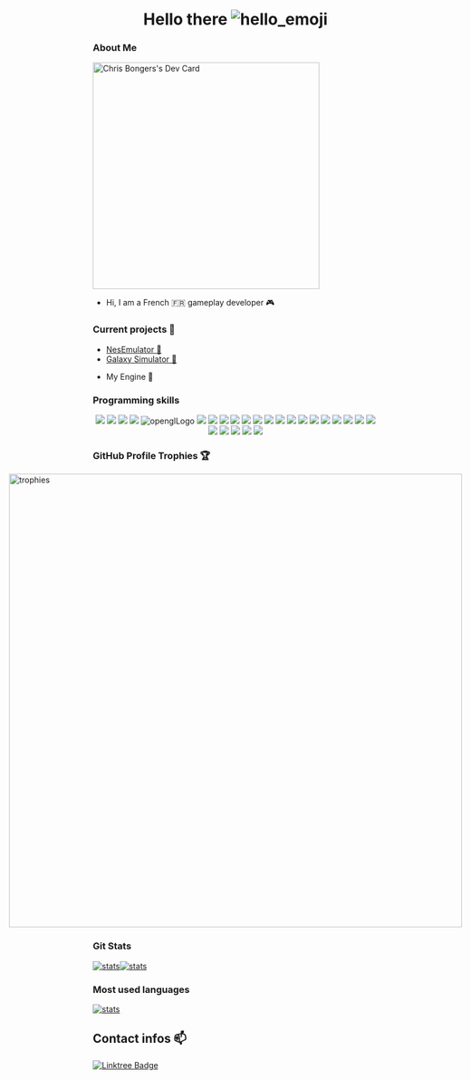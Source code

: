 <h1 align="center">Hello there <img src="https://user-images.githubusercontent.com/18350557/176309783-0785949b-9127-417c-8b55-ab5a4333674e.gif"  alt="hello_emoji"/></h1>

### About Me

<a href="https://app.daily.dev/DailyDevTips"><img src="https://github.com/Im-Rises/rebelchris/blob/master/devcard.svg" width="400" alt="Chris Bongers's Dev Card"/></a>

[//]: # (<a href="https://app.daily.dev/quentinmorel"><img src="https://api.daily.dev/devcards/1577dd65f69f429d82f220df988c1528.png?r=b9v" width="400" alt="Quentin Morel's Dev Card"/></a>)

- Hi, I am a French 🇫🇷 gameplay developer 🎮

[//]: # (<p> <img src="https://komarev.com/ghpvc/?username=im-rises&label=Profile%20views&color=0e75b6&style=flat" alt="profileview" /> </p>)

### Current projects 🔭

- <a href="https://github.com/Im-Rises/NesEmulator">NesEmulator 👾</a>
- <a href="https://github.com/Im-Rises/GalaxySimulator">Galaxy Simulator 🌠</a>
- <p>My Engine 🚀</p>

<!--
### Operating systems

<p align='center'>
    <img src="https://img.shields.io/badge/Windows-0078D6?style=for-the-badge&logo=windows&logoColor=white">
    <img src="https://img.shields.io/badge/Ubuntu-E95420?style=for-the-badge&logo=ubuntu&logoColor=white">
    <img src="https://img.shields.io/badge/Android-3DDC84?style=for-the-badge&logo=android&logoColor=white">
</p>
-->

### Programming skills

<p align="center">
    <img src="https://img.shields.io/badge/GIT-E44C30?style=for-the-badge&logo=git&logoColor=white">
    <img src="https://img.shields.io/badge/C-00599C?style=for-the-badge&logo=c&logoColor=white">
    <img src="https://img.shields.io/badge/C%2B%2B-00599C?style=for-the-badge&logo=c%2B%2B&logoColor=white">
    <img src="https://img.shields.io/badge/C%23-239120?style=for-the-badge&logo=c-sharp&logoColor=white">
    <img src="https://img.shields.io/badge/OpenGL-FFFFFF?style=for-the-badge&logo=opengl" alt="openglLogo"/>
    <img src="https://img.shields.io/badge/Rust-000000?style=for-the-badge&logo=rust&logoColor=white">
    <img src="https://img.shields.io/badge/Python-3776AB?style=for-the-badge&logo=python&logoColor=white">
    <img src="https://img.shields.io/badge/Java-ED8B00?style=for-the-badge&logo=java&logoColor=white">
    <img src="https://img.shields.io/badge/HTML5-E34F26?style=for-the-badge&logo=html5&logoColor=white">
    <img src="https://img.shields.io/badge/Sass-CC6699?style=for-the-badge&logo=sass&logoColor=white">    
    <img src="https://img.shields.io/badge/CSS3-1572B6?style=for-the-badge&logo=css3&logoColor=white">
    <img src="https://img.shields.io/badge/PHP-777BB4?style=for-the-badge&logo=php&logoColor=white">
    <img src="https://img.shields.io/badge/React-20232A?style=for-the-badge&logo=react&logoColor=61DAFB">
    <img src="https://img.shields.io/badge/TypeScript-007ACC?style=for-the-badge&logo=typescript&logoColor=white">
    <img src="https://img.shields.io/badge/JavaScript-323330?style=for-the-badge&logo=javascript&logoColor=F7DF1E">
    <img src="https://camo.githubusercontent.com/6a8b20fc1ddb794223a4367e9335b7b61e493bb0a5f12ee034aa2b73644a12db/68747470733a2f2f696d672e736869656c64732e696f2f62616467652f626c617a6f722d2532333531324244342e7376673f267374796c653d666f722d7468652d6261646765266c6f676f3d626c617a6f72266c6f676f436f6c6f723d7768697465">
    <img src="https://img.shields.io/badge/Node.js-43853D?style=for-the-badge&logo=node.js&logoColor=white">
    <img src="https://img.shields.io/badge/SQLite-07405E?style=for-the-badge&logo=sqlite&logoColor=white">
    <img src="https://img.shields.io/badge/Shell_Script-121011?style=for-the-badge&logo=gnu-bash&logoColor=white">
    <img src="https://img.shields.io/badge/Unity-100000?style=for-the-badge&logo=unity&logoColor=white">
    <img src="https://img.shields.io/badge/-Unreal%20Engine-313131?style=for-the-badge&logo=unreal-engine&logoColor=white">
    <img src="https://img.shields.io/badge/Dart-0175C2?style=for-the-badge&logo=dart&logoColor=white">
    <img src="https://img.shields.io/badge/Flutter-02569B?style=for-the-badge&logo=flutter&logoColor=white">
    <img src="https://img.shields.io/badge/Markdown-000000?style=for-the-badge&logo=markdown&logoColor=white">
    <img src="https://img.shields.io/badge/Overleaf-47A141?style=for-the-badge&logo=Overleaf&logoColor=white">
    <img src="https://camo.githubusercontent.com/87f8b4bfb89380f96a10d753be68a6d8d214160f908af4487557b20083ffc601/68747470733a2f2f696d672e736869656c64732e696f2f62616467652f4c615465582d3437413134313f7374796c653d666f722d7468652d6261646765266c6f676f3d4c61546558266c6f676f436f6c6f723d7768697465">
</p>

<!--
<p align="left">
    <a href="https://docs.microsoft.com/en-us/cpp/?view=msvc-170" target="_blank" rel="noreferrer"><img src="https://raw.githubusercontent.com/danielcranney/readme-generator/main/public/icons/skills/c-colored.svg" width="36" height="36" alt="C" /></a>
    <a href="https://docs.microsoft.com/en-us/cpp/?view=msvc-170" target="_blank" rel="noreferrer"><img src="https://raw.githubusercontent.com/danielcranney/readme-generator/main/public/icons/skills/cplusplus-colored.svg" width="36" height="36" alt="C++" /></a>
    <a href="https://docs.microsoft.com/en-us/dotnet/csharp/" target="_blank" rel="noreferrer"><img src="https://raw.githubusercontent.com/danielcranney/readme-generator/main/public/icons/skills/csharp-colored.svg" width="36" height="36" alt="C#" /></a>
    <a href="https://dart.dev/" target="_blank" rel="noreferrer"><img src="https://raw.githubusercontent.com/danielcranney/readme-generator/main/public/icons/skills/dart-colored.svg" width="36" height="36" alt="Dart" /></a>
    <a href="https://git-scm.com/" target="_blank" rel="noreferrer"><img src="https://raw.githubusercontent.com/danielcranney/readme-generator/main/public/icons/skills/git-colored.svg" width="36" height="36" alt="Git" /></a>
    <a href="https://www.oracle.com/java/" target="_blank" rel="noreferrer"><img src="https://raw.githubusercontent.com/danielcranney/readme-generator/main/public/icons/skills/java-colored.svg" width="36" height="36" alt="Java" /></a>
    <a href="https://developer.mozilla.org/en-US/docs/Web/JavaScript" target="_blank" rel="noreferrer"><img src="https://raw.githubusercontent.com/danielcranney/readme-generator/main/public/icons/skills/javascript-colored.svg" width="36" height="36" alt="JavaScript" /></a>
    <a href="https://www.php.net/" target="_blank" rel="noreferrer"><img src="https://raw.githubusercontent.com/danielcranney/readme-generator/main/public/icons/skills/php-colored.svg" width="36" height="36" alt="PHP" /></a>
    <a href="https://www.python.org/" target="_blank" rel="noreferrer"><img src="https://raw.githubusercontent.com/danielcranney/readme-generator/main/public/icons/skills/python-colored.svg" width="36" height="36" alt="Python" /></a>
    <a href="https://www.rust-lang.org/" target="_blank" rel="noreferrer"><img src="https://raw.githubusercontent.com/danielcranney/readme-generator/main/public/icons/skills/rust-colored.svg" width="36" height="36" alt="Rust" /></a>
    <a href="https://www.typescriptlang.org/" target="_blank" rel="noreferrer"><img src="https://raw.githubusercontent.com/danielcranney/readme-generator/main/public/icons/skills/typescript-colored.svg" width="36" height="36" alt="TypeScript" /></a>
    <a href="https://developer.mozilla.org/en-US/docs/Glossary/HTML5" target="_blank" rel="noreferrer"><img src="https://raw.githubusercontent.com/danielcranney/readme-generator/main/public/icons/skills/html5-colored.svg" width="36" height="36" alt="HTML5" /></a>
    <a href="https://reactjs.org/" target="_blank" rel="noreferrer"><img src="https://raw.githubusercontent.com/danielcranney/readme-generator/main/public/icons/skills/react-colored.svg" width="36" height="36" alt="React" /></a>
    <a href="https://www.w3.org/TR/CSS/#css" target="_blank" rel="noreferrer"><img src="https://raw.githubusercontent.com/danielcranney/readme-generator/main/public/icons/skills/css3-colored.svg" width="36" height="36" alt="CSS3" /></a>
    <a href="https://sass-lang.com/" target="_blank" rel="noreferrer"><img src="https://raw.githubusercontent.com/danielcranney/readme-generator/main/public/icons/skills/sass-colored.svg" width="36" height="36" alt="Sass" /></a>
    <a href="https://vitejs.dev/" target="_blank" rel="noreferrer"><img src="https://raw.githubusercontent.com/danielcranney/readme-generator/main/public/icons/skills/vite-colored.svg" width="36" height="36" alt="Vite" /></a>
    <a href="https://nodejs.org/en/" target="_blank" rel="noreferrer"><img src="https://raw.githubusercontent.com/danielcranney/readme-generator/main/public/icons/skills/nodejs-colored.svg" width="36" height="36" alt="NodeJS" /></a>
    <a href="https://www.mysql.com/" target="_blank" rel="noreferrer"><img src="https://raw.githubusercontent.com/danielcranney/readme-generator/main/public/icons/skills/mysql-colored.svg" width="36" height="36" alt="MySQL" /></a>
    <a href="https://flask.palletsprojects.com/en/2.0.x/" target="_blank" rel="noreferrer"><img src="https://raw.githubusercontent.com/danielcranney/readme-generator/main/public/icons/skills/flask-colored.svg" width="36" height="36" alt="Flask" /></a>
    <a href="https://dotnet.microsoft.com/en-us/" target="_blank" rel="noreferrer"><img src="https://raw.githubusercontent.com/danielcranney/readme-generator/main/public/icons/skills/dot-net-colored.svg" width="36" height="36" alt=".NET" /></a>
    <a href="https://store.arduino.cc/?gclid=Cj0KCQjw2eilBhCCARIsAG0Pf8uueBifykWcsSS4LPESeGQfxGVKJYnzV7bz471XfknQJy_1VINVWM8aAkLtEALw_wcB" target="_blank" rel="noreferrer"><img src="https://raw.githubusercontent.com/danielcranney/readme-generator/main/public/icons/skills/arduino-colored.svg" width="36" height="36" alt="Arduino" /></a>
    <a href="https://www.docker.com/" target="_blank" rel="noreferrer"><img src="https://raw.githubusercontent.com/danielcranney/readme-generator/main/public/icons/skills/docker-colored.svg" width="36" height="36" alt="Docker" /></a>
    <a href="https://www.linux.org" target="_blank" rel="noreferrer"><img src="https://raw.githubusercontent.com/danielcranney/readme-generator/main/public/icons/skills/linux-colored.svg" width="36" height="36" alt="Linux" /></a>
    <a href="https://www.tensorflow.org/" target="_blank" rel="noreferrer"><img src="https://raw.githubusercontent.com/danielcranney/readme-generator/main/public/icons/skills/tensorflow-colored.svg" width="36" height="36" alt="TensorFlow" /></a>
</p>
-->

### GitHub Profile Trophies 🏆

<div style="display: flex; align-items: center; justify-content: center">
    <a href="https://github.com/Im-Rises?tab=repositories">
      <img width=800 src="https://github-profile-trophy.vercel.app/?username=Im-Rises&column=10&theme=gruvbox&no-frame=true&rank=SECRET&rank=SSS&rank=SS&rank=S&rank=AAA&rank=AA&rank=A" alt="trophies">
    </a>
</div>

### Git Stats

<div style="display: flex;">
    <a href="https://github.com/Im-Rises?tab=repositories">
        <img src="https://github-readme-streak-stats.herokuapp.com?user=Im-Rises&theme=tokyonight&hide_border=true"  alt="stats">
    </a>
    <a href="https://github.com/Im-Rises?tab=repositories">
        <img src="https://github-readme-stats.vercel.app/api?username=Im-Rises&show_icons=true&count_private=true&hide_border=true&theme=tokyonight"  alt="stats">
    </a>
</div>

### Most used languages

[//]: # (<div style="display: flex; align-items: center; justify-content: center">)
<div style="">
    <a href="https://github.com/Im-Rises?tab=repositories">
        <img src="https://github-readme-stats.vercel.app/api/top-langs/?username=Im-Rises&langs_count=10&hide=Objective-C,html,css,assembly,php,glsl,dart,scss,java,jupyter%20notebook&layout=compact&hide_border=true&theme=tokyonight"  alt="stats">
    </a>
</div>

## Contact infos 📫

[//]: # (<a href="mailto:quentin-morel88@hotmail.com"><img src="https://img.shields.io/badge/Microsoft_Outlook-0078D4?style=for-the-badge&logo=microsoft-outlook&logoColor=white" alt="quentin.morel@esme.fr"></a>  )
[//]: # (<a href="https://www.linkedin.com/in/quentin-morel-630b4215a/"><img src="https://img.shields.io/badge/LinkedIn-0077B5?style=for-the-badge&logo=linkedin&logoColor=white" alt="LinkedIn Badge"></a>  )
<a href="https://linktr.ee/QuentinMorel"><img src="https://img.shields.io/badge/Linktree-39E09B?style=for-the-badge&logo=linktree&logoColor=white" alt="Linktree Badge"></a>  

<!--
## My games

- Lord of the platformers Game [itch.io](https://im-rises.itch.io/platformer-king) 👾
- Pac-Man Game [itch.io](https://im-rises.github.io/PacManUnity/) 👾
- Last Exodus Game [itch.io](https://fromiel.itch.io/le-dernier-exode) 👾
- DrumVR [itch.io](https://im-rises.github.io/DrumVR/)
- Scraft Game [itch.io](https://pordrack.itch.io/scraft) 👾
- Fortress Siege [itch.io](https://alshkor.itch.io/fortress-siege) 👾

## My applications

- [Game of Life](https://im-rises.github.io/GameOfLife)

## My emulators

- [GameBoyEmulator](https://im-rises.github.io/GameBoyEmulator)
- [Space Invaders Arcade Emulator](https://im-rises.github.io/space-invaders-arcade-emulator-tauri)
- [Nes Emulator](https://im-rises.github.io/NesEmulator) WIP

## My websites 💬

- [My Portfolio](https://im-rises.github.io) 📫
- [Online Emotion Recognition AI](https://im-rises.github.io/emotion-recognition-website) 😄
- [Zalgo Text Generator](https://im-rises.github.io/zalgo-generator/) 💬
- [Image Ascii Convertissor](https://im-rises.github.io/image-ascii-art-website/)
- [Video Ascii Player](https://im-rises.github.io/video-stream-ascii-player/) 🤔
- [Video Ascii Webcam](https://im-rises.github.io/video-stream-ascii-webcam/) 🤔
- [Cube ASCII React](https://im-rises.github.io/cube-ascii-react-website/)
- [Particle Simulator React p5js](https://im-rises.github.io/particle-simulator-react-p5-website) 🌟
- [Particle System Webgl](https://im-rises.github.io/particle-system-webgl)
- [Physical Engine Webgl](https://im-rises.github.io/physical-engine-webgl)
- [Particle Simulator WebGL](https://im-rises.github.io/particle-simulator-webgl) 🌟
- [Space Invaders Arcade Emulator Website](https://im-rises.github.io/space-invaders-arcade-emulator-website) 👾
- [Pokédex React](https://im-rises.github.io/pokedex-react)

## My packages

- [particle-simulator-react-p5](https://www.npmjs.com/package/particle-simulator-react-p5)
- [video-stream-ascii](https://www.npmjs.com/package/video-stream-ascii)
- [image-ascii-art](https://www.npmjs.com/package/image-ascii-art)
- [nbody-simulator-react-p5](https://www.npmjs.com/package/nbody-simulator-react-p5)
- [nbody-simulator-barnes-hut-react-p5](https://www.npmjs.com/package/nbody-simulator-barnes-hut-react-p5)
- [cube-ascii-react](https://www.npmjs.com/package/cube-ascii-react)
- [zalgo-generator](https://www.npmjs.com/package/zalgo-generator)
- [space-invaders-arcade-emulator](https://www.npmjs.com/package/space-invaders-arcade-emulator)

## How to reach me 📫

![](https://komarev.com/ghpvc/?username=Im-Rises)

## Currently learning 🌱

- Game Development

  <a href="https://im-rises.itch.io"><img src="https://img.shields.io/badge/Itch.io-FA5C5C?style=for-the-badge&logo=itchdotio&logoColor=white" alt="itchio"></a>

-->

<!--

https://github.com/anuraghazra/github-readme-stats
https://dev.to/envoy_/150-badges-for-github-pnk
https://github.com/ryo-ma/github-profile-trophy
https://github-readme-streak-stats.herokuapp.com/demo/?user=Im-Rises&theme=dark&hide_border=true&date_format=&locale=en&properties=background
https://www.profileme.dev/create-profile

## To do
Here are some ideas to get you started:

- 🔭 I’m currently working on ...
- 🌱 I’m currently learning ...
- 👯 I’m looking to collaborate on ...
- 🤔 I’m looking for help with ...
- 💬 Ask me about ...
- 📫 How to reach me: ...
- 😄 Pronouns: ...
- ⚡ Fun fact: ...
- ♾️
-->
